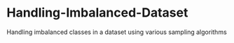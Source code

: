 # Handling-Imbalanced-Dataset
Handling imbalanced classes in a dataset using various sampling algorithms
